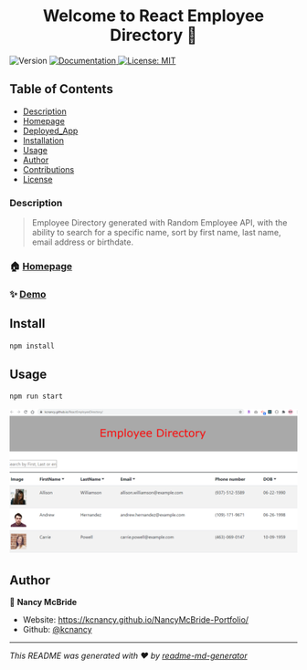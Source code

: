 <h1 align="center">Welcome to React Employee Directory 👋</h1>
<p>
  <img alt="Version" src="https://img.shields.io/badge/version-0.1.0-blue.svg?cacheSeconds=2592000" />
  <a href="https://github.com/kcnancy/ReactEmployeeDirectory" target="_blank">
    <img alt="Documentation" src="https://img.shields.io/badge/documentation-yes-brightgreen.svg" />
  </a>
  <a href="#" target="_blank">
    <img alt="License: MIT" src="https://img.shields.io/badge/License-MIT-yellow.svg" />
  </a>
</p>


## Table of Contents
  - [Description](#description)
  - [Homepage](#homepage)
  - [Deployed_App](#Demo)
  - [Installation](#installation)
  - [Usage](#usage)
  - [Author](#author)
  - [Contributions](#contribution)
  - [License](#license)

### Description
> Employee Directory generated with Random Employee API, with the ability to search for a specific name, sort by first name, last name, email address or birthdate.

### 🏠 [Homepage](https://github.com/kcnancy/ReactEmployeeDirectory)

### ✨ [Demo](https://kcnancy.github.io/ReactEmployeeDirectory/)

## Install

```sh
npm install
```

## Usage

```sh
npm run start
```


![Screenshot](public/images/empdir.png)

## Author

👤 **Nancy McBride**

* Website: https://kcnancy.github.io/NancyMcBride-Portfolio/
* Github: [@kcnancy](https://github.com/kcnancy)


***
_This README was generated with ❤️ by [readme-md-generator](https://github.com/kefranabg/readme-md-generator)_